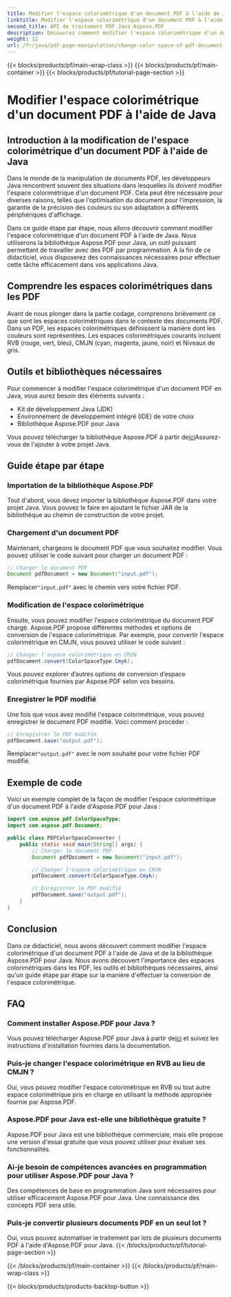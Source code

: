 ```yaml
---
title: Modifier l'espace colorimétrique d'un document PDF à l'aide de Java
linktitle: Modifier l'espace colorimétrique d'un document PDF à l'aide de Java
second_title: API de traitement PDF Java Aspose.PDF
description: Découvrez comment modifier l'espace colorimétrique d'un document PDF à l'aide de Java. Guide étape par étape avec exemples de code. Optimisez vos PDF pour l'impression et l'affichage.
weight: 12
url: /fr/java/pdf-page-manipulation/change-color-space-of-pdf-document-using-java/
---
```


{{< blocks/products/pf/main-wrap-class >}}
{{< blocks/products/pf/main-container >}}
{{< blocks/products/pf/tutorial-page-section >}}

# Modifier l'espace colorimétrique d'un document PDF à l'aide de Java


## Introduction à la modification de l'espace colorimétrique d'un document PDF à l'aide de Java

Dans le monde de la manipulation de documents PDF, les développeurs Java rencontrent souvent des situations dans lesquelles ils doivent modifier l'espace colorimétrique d'un document PDF. Cela peut être nécessaire pour diverses raisons, telles que l'optimisation du document pour l'impression, la garantie de la précision des couleurs ou son adaptation à différents périphériques d'affichage.

Dans ce guide étape par étape, nous allons découvrir comment modifier l'espace colorimétrique d'un document PDF à l'aide de Java. Nous utiliserons la bibliothèque Aspose.PDF pour Java, un outil puissant permettant de travailler avec des PDF par programmation. À la fin de ce didacticiel, vous disposerez des connaissances nécessaires pour effectuer cette tâche efficacement dans vos applications Java.

## Comprendre les espaces colorimétriques dans les PDF

Avant de nous plonger dans la partie codage, comprenons brièvement ce que sont les espaces colorimétriques dans le contexte des documents PDF. Dans un PDF, les espaces colorimétriques définissent la manière dont les couleurs sont représentées. Les espaces colorimétriques courants incluent RVB (rouge, vert, bleu), CMJN (cyan, magenta, jaune, noir) et Niveaux de gris.

## Outils et bibliothèques nécessaires

Pour commencer à modifier l'espace colorimétrique d'un document PDF en Java, vous aurez besoin des éléments suivants :

- Kit de développement Java (JDK)
- Environnement de développement intégré (IDE) de votre choix
- Bibliothèque Aspose.PDF pour Java

 Vous pouvez télécharger la bibliothèque Aspose.PDF à partir de[ici](https://releases.aspose.com/pdf/java/)Assurez-vous de l'ajouter à votre projet Java.

## Guide étape par étape

### Importation de la bibliothèque Aspose.PDF

Tout d'abord, vous devez importer la bibliothèque Aspose.PDF dans votre projet Java. Vous pouvez le faire en ajoutant le fichier JAR de la bibliothèque au chemin de construction de votre projet.

### Chargement d'un document PDF

Maintenant, chargeons le document PDF que vous souhaitez modifier. Vous pouvez utiliser le code suivant pour charger un document PDF :

```java
// Charger le document PDF
Document pdfDocument = new Document("input.pdf");
```

 Remplacer`"input.pdf"` avec le chemin vers votre fichier PDF.

### Modification de l'espace colorimétrique

Ensuite, vous pouvez modifier l'espace colorimétrique du document PDF chargé. Aspose.PDF propose différentes méthodes et options de conversion de l'espace colorimétrique. Par exemple, pour convertir l'espace colorimétrique en CMJN, vous pouvez utiliser le code suivant :

```java
// Changer l'espace colorimétrique en CMJN
pdfDocument.convert(ColorSpaceType.Cmyk);
```

Vous pouvez explorer d’autres options de conversion d’espace colorimétrique fournies par Aspose.PDF selon vos besoins.

### Enregistrer le PDF modifié

Une fois que vous avez modifié l'espace colorimétrique, vous pouvez enregistrer le document PDF modifié. Voici comment procéder :

```java
// Enregistrer le PDF modifié
pdfDocument.save("output.pdf");
```

 Remplacer`"output.pdf"` avec le nom souhaité pour votre fichier PDF modifié.

## Exemple de code

Voici un exemple complet de la façon de modifier l'espace colorimétrique d'un document PDF à l'aide d'Aspose.PDF pour Java :

```java
import com.aspose.pdf.ColorSpaceType;
import com.aspose.pdf.Document;

public class PDFColorSpaceConverter {
    public static void main(String[] args) {
        // Charger le document PDF
        Document pdfDocument = new Document("input.pdf");

        // Changer l'espace colorimétrique en CMJN
        pdfDocument.convert(ColorSpaceType.Cmyk);

        // Enregistrer le PDF modifié
        pdfDocument.save("output.pdf");
    }
}
```

## Conclusion

Dans ce didacticiel, nous avons découvert comment modifier l'espace colorimétrique d'un document PDF à l'aide de Java et de la bibliothèque Aspose.PDF pour Java. Nous avons découvert l'importance des espaces colorimétriques dans les PDF, les outils et bibliothèques nécessaires, ainsi qu'un guide étape par étape sur la manière d'effectuer la conversion de l'espace colorimétrique.

## FAQ

### Comment installer Aspose.PDF pour Java ?

 Vous pouvez télécharger Aspose.PDF pour Java à partir de[ici](https://releases.aspose.com/pdf/java/) et suivez les instructions d'installation fournies dans la documentation.

### Puis-je changer l'espace colorimétrique en RVB au lieu de CMJN ?

Oui, vous pouvez modifier l'espace colorimétrique en RVB ou tout autre espace colorimétrique pris en charge en utilisant la méthode appropriée fournie par Aspose.PDF.

### Aspose.PDF pour Java est-elle une bibliothèque gratuite ?

Aspose.PDF pour Java est une bibliothèque commerciale, mais elle propose une version d'essai gratuite que vous pouvez utiliser pour évaluer ses fonctionnalités.

### Ai-je besoin de compétences avancées en programmation pour utiliser Aspose.PDF pour Java ?

Des compétences de base en programmation Java sont nécessaires pour utiliser efficacement Aspose.PDF pour Java. Une connaissance des concepts PDF sera utile.

### Puis-je convertir plusieurs documents PDF en un seul lot ?

Oui, vous pouvez automatiser le traitement par lots de plusieurs documents PDF à l'aide d'Aspose.PDF pour Java.
{{< /blocks/products/pf/tutorial-page-section >}}

{{< /blocks/products/pf/main-container >}}
{{< /blocks/products/pf/main-wrap-class >}}

{{< blocks/products/products-backtop-button >}}
